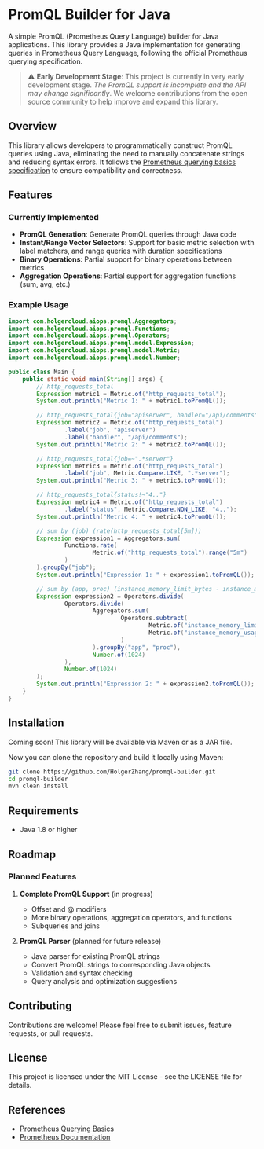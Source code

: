 # PromQL Builder for Java

A simple PromQL (Prometheus Query Language) builder for Java applications. This library provides a Java implementation for generating queries in Prometheus Query Language, following the official Prometheus querying specification.

> ⚠️ **Early Development Stage**: This project is currently in very early development stage. _The PromQL support is incomplete and the API may change significantly_. We welcome contributions from the open source community to help improve and expand this library.

## Overview

This library allows developers to programmatically construct PromQL queries using Java, eliminating the need to manually concatenate strings and reducing syntax errors. It follows the [Prometheus querying basics specification](https://prometheus.io/docs/prometheus/latest/querying/basics/) to ensure compatibility and correctness.

## Features

### Currently Implemented

- **PromQL Generation**: Generate PromQL queries through Java code
- **Instant/Range Vector Selectors**: Support for basic metric selection with label matchers, and range queries with duration specifications
- **Binary Operations**: Partial support for binary operations between metrics
- **Aggregation Operations**: Partial support for aggregation functions (sum, avg, etc.)


### Example Usage

```java
import com.holgercloud.aiops.promql.Aggregators;
import com.holgercloud.aiops.promql.Functions;
import com.holgercloud.aiops.promql.Operators;
import com.holgercloud.aiops.promql.model.Expression;
import com.holgercloud.aiops.promql.model.Metric;
import com.holgercloud.aiops.promql.model.Number;

public class Main {
    public static void main(String[] args) {
        // http_requests_total
        Expression metric1 = Metric.of("http_requests_total");
        System.out.println("Metric 1: " + metric1.toPromQL());

        // http_requests_total{job="apiserver", handler="/api/comments"}
        Expression metric2 = Metric.of("http_requests_total")
                .label("job", "apiserver")
                .label("handler", "/api/comments");
        System.out.println("Metric 2: " + metric2.toPromQL());

        // http_requests_total{job=~".*server"}
        Expression metric3 = Metric.of("http_requests_total")
                .label("job", Metric.Compare.LIKE, ".*server");
        System.out.println("Metric 3: " + metric3.toPromQL());

        // http_requests_total{status!~"4.."}
        Expression metric4 = Metric.of("http_requests_total")
                .label("status", Metric.Compare.NON_LIKE, "4..");
        System.out.println("Metric 4: " + metric4.toPromQL());

        // sum by (job) (rate(http_requests_total[5m]))
        Expression expression1 = Aggregators.sum(
                Functions.rate(
                        Metric.of("http_requests_total").range("5m")
                )
        ).groupBy("job");
        System.out.println("Expression 1: " + expression1.toPromQL());

        // sum by (app, proc) (instance_memory_limit_bytes - instance_memory_usage_bytes) / 1024 / 1024
        Expression expression2 = Operators.divide(
                Operators.divide(
                        Aggregators.sum(
                                Operators.subtract(
                                        Metric.of("instance_memory_limit_bytes"),
                                        Metric.of("instance_memory_usage_bytes")
                                )
                        ).groupBy("app", "proc"),
                        Number.of(1024)
                ),
                Number.of(1024)
        );
        System.out.println("Expression 2: " + expression2.toPromQL());
    }
}

```

## Installation

Coming soon! This library will be available via Maven or as a JAR file.

Now you can clone the repository and build it locally using Maven:

```bash
git clone https://github.com/HolgerZhang/promql-builder.git
cd promql-builder
mvn clean install
```

## Requirements

- Java 1.8 or higher

## Roadmap

### Planned Features

1. **Complete PromQL Support** (in progress)
    - Offset and @ modifiers
    - More binary operations, aggregation operators, and functions
    - Subqueries and joins

2. **PromQL Parser** (planned for future release)
    - Java parser for existing PromQL strings
    - Convert PromQL strings to corresponding Java objects
    - Validation and syntax checking
    - Query analysis and optimization suggestions

## Contributing

Contributions are welcome! Please feel free to submit issues, feature requests, or pull requests.

## License

This project is licensed under the MIT License - see the LICENSE file for details.

## References

- [Prometheus Querying Basics](https://prometheus.io/docs/prometheus/latest/querying/basics/)
- [Prometheus Documentation](https://prometheus.io/docs/)